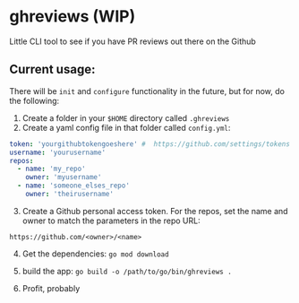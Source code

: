 # ghreviews (WIP)

Little CLI tool to see if you have PR reviews out there on the Github

## Current usage:

There will be `init` and `configure` functionality in the future, but for now, do the following:

1. Create a folder in your `$HOME` directory called `.ghreviews`
2. Create a yaml config file in that folder called `config.yml`:

```yaml
token: 'yourgithubtokengoeshere' #  https://github.com/settings/tokens
username: 'yourusername'
repos:
  - name: 'my_repo'
    owner: 'myusername'
  - name: 'someone_elses_repo'
    owner: 'theirusername'

```

3. Create a Github personal access token.  For the repos, set the name and owner to match the parameters in the repo URL:

`https://github.com/<owner>/<name>`

4. Get the dependencies: `go mod download`

5. build the app: `go build -o /path/to/go/bin/ghreviews .`

6. Profit, probably

